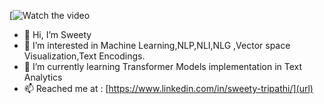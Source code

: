 [![Watch the video](https://www.canva.com/design/DAFh3rMBhWI/ADAVaDY0m7oVL6ZjW9NnRw/watchutm_content=DAFh3rMBhWI&utm_campaign=designshare&utm_medium=link&utm_source=publishsharelink)

- 👋 Hi, I’m Sweety
- 👀 I’m interested in Machine Learning,NLP,NLI,NLG ,Vector space Visualization,Text Encodings.
- 🌱 I’m currently learning Transformer Models implementation in Text Analytics
- 📫 Reached me at : [https://www.linkedin.com/in/sweety-tripathi/](url)

<!---
Swty13/Swty13 is a ✨ special ✨ repository because its `README.md` (this file) appears on your GitHub profile.
You can click the Preview link to take a look at your changes.
--->
